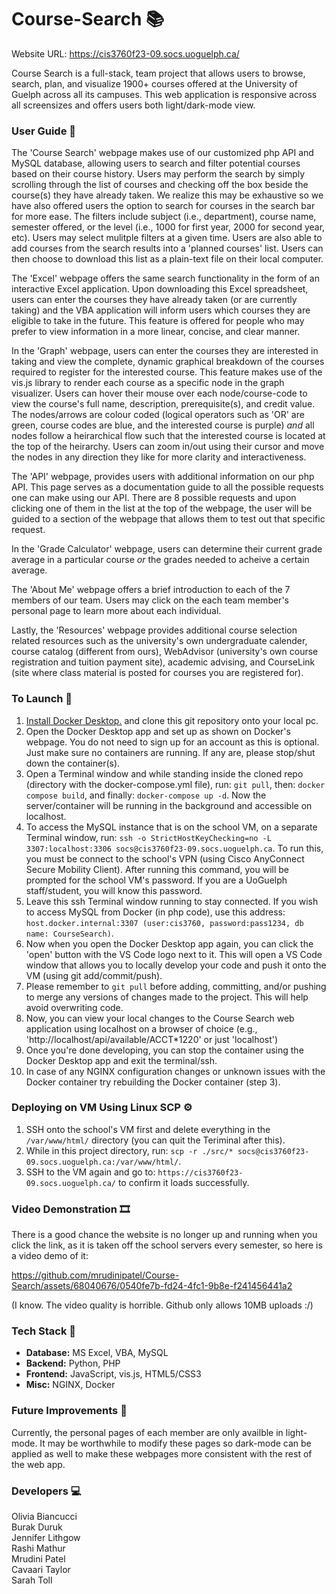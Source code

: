 # Course-Search 📚
Website URL: https://cis3760f23-09.socs.uoguelph.ca/

Course Search is a full-stack, team project that allows users to browse, search, plan, and visualize 1900+ courses offered at the University of Guelph across all its campuses. This web application is responsive across all screensizes and offers users both light/dark-mode view.   

### User Guide 📍
The 'Course Search' webpage makes use of our customized php API and MySQL database, allowing users to search and filter potential courses based on their course history. Users may perform the search by simply scrolling through the list of courses and checking off the box beside the course(s) they have already taken. We realize this may be exhaustive so we have also offered users the option to search for courses in the search bar for more ease. The filters include subject (i.e., department), course name, semester offered, or the level (i.e., 1000 for first year, 2000 for second year, etc). Users may select mulitple filters at a given time. Users are also able to add courses from the search results into a 'planned courses' list. Users can then choose to download this list as a plain-text file on their local computer.

The 'Excel' webpage offers the same search functionality in the form of an interactive Excel application. Upon downloading this Excel spreadsheet, users can enter the courses they have already taken (or are currently taking) and the VBA application will inform users which courses they are eligible to take in the future. This feature is offered for people who may prefer to view information in a more linear, concise, and clear manner.

In the 'Graph' webpage, users can enter the courses they are interested in taking and view the complete, dynamic graphical breakdown of the courses required to register for the interested course. This feature makes use of the vis.js library to render each course as a specific node in the graph visualizer. Users can hover their mouse over each node/course-code to view the course's full name, description, prerequisite(s), and credit value. The nodes/arrows are colour coded (logical operators such as 'OR' are green, course codes are blue, and the interested course is purple) _and_ all nodes follow a heirarchical flow such that the interested course is located at the top of the heirarchy. Users can zoom in/out using their cursor and move the nodes in any direction they like for more clarity and interactiveness.

The 'API' webpage, provides users with additional information on our php API. This page serves as a documentation guide to all the possible requests one can make using our API. There are 8 possible requests and upon clicking one of them in the list at the top of the webpage, the user will be guided to a section of the webpage that allows them to test out that specific request.

In the 'Grade Calculator' webpage, users can determine their current grade average in a particular course _or_ the grades needed to acheive a certain average.

The 'About Me' webpage offers a brief introduction to each of the 7 members of our team. Users may click on the each team member's personal page to learn more about each individual.

Lastly, the 'Resources' webpage provides additional course selection related resources such as the university's own undergraduate calender, course catalog (different from ours), WebAdvisor (university's own course registration and tuition payment site), academic advising, and CourseLink (site where class material is posted for courses you are registered for).

### To Launch 🚀
1. [Install Docker Desktop.](https://www.docker.com/products/docker-desktop/) and clone this git repository onto your local pc.
2. Open the Docker Desktop app and set up as shown on Docker's webpage. You do not need to sign up for an account as this is optional. Just make sure no containers are running. If any are, please stop/shut down the container(s).
3. Open a Terminal window and while standing inside the cloned repo (directory with the docker-compose.yml file), run: ```git pull```, then: ```docker compose build```, and finally: ```docker-compose up -d```. Now the server/container will be running in the background and accessible on localhost.
4. To access the MySQL instance that is on the school VM, on a separate Terminal window, run: ```ssh -o StrictHostKeyChecking=no -L 3307:localhost:3306 socs@cis3760f23-09.socs.uoguelph.ca```. To run this, you must be connect to the school's VPN (using Cisco AnyConnect Secure Mobility Client). After running this command, you will be prompted for the school VM's password. If you are a UoGuelph staff/student, you will know this password.
5. Leave this ssh Terminal window running to stay connected. If you wish to access MySQL from Docker (in php code), use this address: ```host.docker.internal:3307 (user:cis3760, password:pass1234, db name: CourseSearch)```.
6. Now when you open the Docker Desktop app again, you can click the 'open' button with the VS Code logo next to it. This will open a VS Code window that allows you to locally develop your code and push it onto the VM (using git add/commit/push).
7. Please remember to ```git pull``` before adding, committing, and/or pushing to merge any versions of changes made to the project. This will help avoid overwriting code.
8. Now, you can view your local changes to the Course Search web application using localhost on a browser of choice (e.g., 'http://localhost/api/available/ACCT*1220' or just 'localhost')
9. Once you're done developing, you can stop the container using the Docker Desktop app and exit the terminal/ssh.
10. In case of any NGINX configuration changes or unknown issues with the Docker container try rebuilding the Docker container (step 3).

### Deploying on VM Using Linux SCP ⚙️
1. SSH onto the school's VM first and delete everything in the ```/var/www/html/``` directory (you can quit the Teriminal after this).
2. While in this project directory, run: ```scp -r ./src/* socs@cis3760f23-09.socs.uoguelph.ca:/var/www/html/```.
3. SSH to the VM again and go to: ```https://cis3760f23-09.socs.uoguelph.ca/``` to confirm it loads successfully.

### Video Demonstration 🎞
There is a good chance the website is no longer up and running when you click the link, as it is taken off the school servers every semester, so here is a video demo of it:

https://github.com/mrudinipatel/Course-Search/assets/68040676/0540fe7b-fd24-4fc1-9b8e-f241456441a2

(I know. The video quality is horrible. Github only allows 10MB uploads :/)

### Tech Stack 🧮
- **Database:** MS Excel, VBA, MySQL
- **Backend:** Python, PHP
- **Frontend:** JavaScript, vis.js, HTML5/CSS3
- **Misc:** NGINX, Docker

### Future Improvements 🔮
Currently, the personal pages of each member are only availble in light-mode. It may be worthwhile to modify these pages so dark-mode can be applied as well to make these webpages more consistent with the rest of the web app.

### Developers 💻
Olivia Biancucci  
Burak Duruk  
Jennifer Lithgow  
Rashi Mathur  
Mrudini Patel  
Cavaari Taylor  
Sarah Toll  
